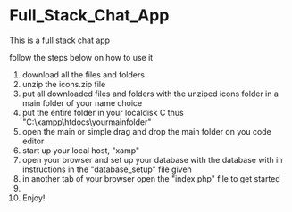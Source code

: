 # Full_Stack_Chat_App
This is a full stack chat app 

follow the steps below on how to use it 
1. download all the files and folders
2. unzip the icons.zip file
3. put all downloaded files and folders with the unziped icons folder in a main folder of your name choice
4. put the entire folder in your localdisk C thus "C:\xampp\htdocs\yourmainfolder"
5. open the main or simple drag and drop the main folder on you code editor
6. start up your local host, "xamp"
7. open your browser and set up your database with the database with in instructions in the  "database_setup" file given
8. in another tab of your browser open the "index.php" file to get started
9. 
10. Enjoy!
